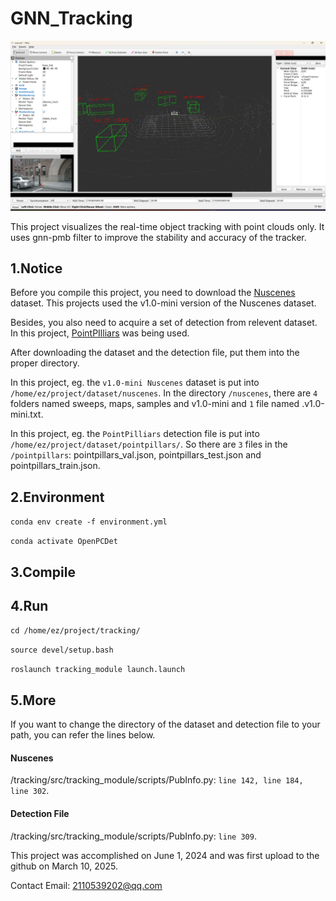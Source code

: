 # GNN_Tracking

<div align="center">
  <img src="https://github.com/Redamancy8013/GNN_tracking/blob/main/visualization.jpg">
</div>

This project visualizes the real-time object tracking with point clouds only. It uses gnn-pmb filter to improve the stability and accuracy of the tracker.

## 1.Notice

Before you compile this project, you need to download the [Nuscenes](https://www.nuscenes.org/download) dataset. This projects used the v1.0-mini version of the Nuscenes dataset.

Besides, you also need to acquire a set of detection from relevent dataset. In this project, [PointPIlliars](https://www.nuscenes.org/data/detection-pointpillars.zip) was being used.

After downloading the dataset and the detection file, put them into the proper directory.

In this project, eg. the `v1.0-mini Nuscenes` dataset is put into `/home/ez/project/dataset/nuscenes`. In the directory `/nuscenes`, there are `4` folders named sweeps, maps, samples and v1.0-mini and `1` file named  .v1.0-mini.txt.

In this project, eg. the `PointPilliars` detection file is put into `/home/ez/project/dataset/pointpillars/`. So there are `3` files in the `/pointpillars`: pointpillars_val.json, pointpillars_test.json and pointpillars_train.json.

## 2.Environment

`conda env create -f environment.yml`

`conda activate OpenPCDet`

## 3.Compile

## 4.Run

`cd /home/ez/project/tracking/`

`source devel/setup.bash`

`roslaunch tracking_module launch.launch`

## 5.More

If you want to change the directory of the dataset and detection file to your path, you can refer the lines below.

#### Nuscenes

/tracking/src/tracking_module/scripts/PubInfo.py: `line 142, line 184, line 302`.

#### Detection File

/tracking/src/tracking_module/scripts/PubInfo.py: `line 309`.

This project was accomplished on June 1, 2024 and was first upload to the github on March 10, 2025.

Contact Email: 2110539202@qq.com
